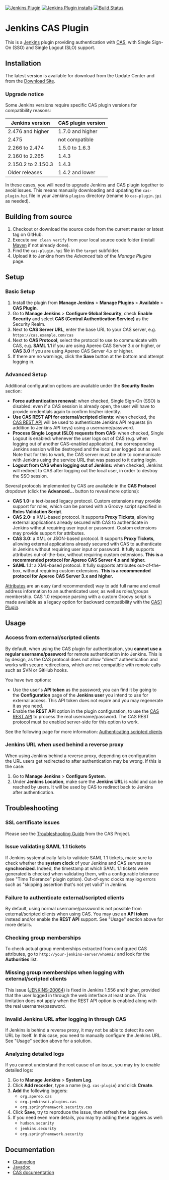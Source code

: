 [![Jenkins Plugin](https://img.shields.io/jenkins/plugin/v/cas-plugin)](https://plugins.jenkins.io/cas-plugin)
[![Jenkins Plugin installs](https://img.shields.io/jenkins/plugin/i/cas-plugin?color=blue)](https://plugins.jenkins.io/cas-plugin)
[![Build Status](https://ci.jenkins.io/buildStatus/icon?job=Plugins%2Fcas-plugin%2Fmaster)](https://ci.jenkins.io/job/Plugins/job/cas-plugin/job/master/)

# Jenkins CAS Plugin

This is a [Jenkins](https://jenkins.io) plugin providing authentication with [CAS](https://apereo.github.io/cas/), with Single Sign-On (SSO) and Single Logout (SLO) support.


## Installation

The latest version is available for download from the Update Center and from the [Download Site](https://updates.jenkins.io/download/plugins/cas-plugin/).

### Upgrade notice

Some Jenkins versions require specific CAS plugin versions for compatibility reasons:

| Jenkins version    | CAS plugin version |
|--------------------|--------------------|
| 2.476 and higher   | 1.7.0 and higher   |
| 2.475              | not compatible     |
| 2.266 to 2.474     | 1.5.0 to 1.6.3     |
| 2.160 to 2.265     | 1.4.3              |
| 2.150.2 to 2.150.3 | 1.4.3              |
| Older releases     | 1.4.2 and lower    |

In these cases, you will need to upgrade Jenkins and CAS plugin together to avoid issues. This means manually downloading and updating the `cas-plugin.hpi` file in your Jenkins `plugins` directory (rename to `cas-plugin.jpi` as needed).


## Building from source

1. Checkout or download the source code from the current master or latest tag on GitHub.
2. Execute `mvn clean verify` from your local source code folder (install [Maven](https://maven.apache.org) if not already done).
3. Find the `cas-plugin.hpi` file in the `target` subfolder.
4. Upload it to Jenkins from the _Advanced_ tab of the _Manage Plugins_ page.


## Setup

### Basic Setup

1. Install the plugin from **Manage Jenkins** > **Manage Plugins** > **Available** > **CAS Plugin**.
2. Go to **Manage Jenkins** > **Configure Global Security**, check **Enable Security** and select **CAS (Central Authentication Service)** as the Security Realm.
3. Next to **CAS Server URL**, enter the base URL to your CAS server, e.g. `https://cas.example.com/cas`
4. Next to **CAS Protocol**, select the protocol to use to communicate with CAS, e.g. **SAML 1.1** if you are using Apereo CAS Server 3.x or higher, or **CAS 3.0** if you are using Apereo CAS Server 4.x or higher.
5. If there are no warnings, click the **Save** button at the bottom and attempt logging in.

### Advanced Setup

Additional configuration options are available under the **Security Realm** section:

- **Force authentication renewal:** when checked, Single Sign-On (SSO) is disabled: even if a CAS session is already open, the user will have to provide credentials again to confirm his/her identity.
- **Use CAS REST API for external/scripted clients:** when checked, the [CAS REST API](https://apereo.github.io/cas/development/protocol/REST-Protocol.html) will be used to authenticate Jenkins API requests (in addition to Jenkins API keys) using a username/password.
- **Process Single Logout (SLO) requests from CAS:** when checked, Single Logout is enabled: whenever the user logs out of CAS (e.g. when logging out of another CAS-enabled application), the corresponding Jenkins session will be destroyed and the local user logged out as well. Note that for this to work, the CAS server must be able to communicate with Jenkins using the service URL that was passed to it during login.
- **Logout from CAS when logging out of Jenkins:** when checked, Jenkins will redirect to CAS after logging out the local user, in order to destroy the SSO session.

Several protocols implemented by CAS are available in the **CAS Protocol** dropdown (click the **Advanced...** button to reveal more options):

- **CAS 1.0:** a text-based legacy protocol. Custom extensions may provide support for roles, which can be parsed with a Groovy script specified in **Roles Validation Script**.
- **CAS 2.0:** a XML-based protocol. It supports **Proxy Tickets**, allowing external applications already secured with CAS to authenticate in Jenkins without requiring user input or password. Custom extensions may provide support for attributes.
- **CAS 3.0:** a XML or JSON-based protocol. It supports **Proxy Tickets**, allowing external applications already secured with CAS to authenticate in Jenkins without requiring user input or password. It fully supports attributes out-of-the-box, without requiring custom extensions. **This is a recommended protocol for Apereo CAS Server 4.x and higher.**
- **SAML 1.1:** a XML-based protocol. It fully supports attributes out-of-the-box, without requiring custom extensions. **This is a recommended protocol for Apereo CAS Server 3.x and higher.**

[Attributes](https://apereo.github.io/cas/development/integration/Attribute-Release.html) are an easy (and recommended) way to add full name and email address information to an authenticated user, as well as roles/groups membership. CAS 1.0 response parsing with a custom Groovy script is made available as a legacy option for backward compatibility with the [CAS1 Plugin](https://wiki.jenkins.io/display/JENKINS/CAS1+Plugin).


## Usage

### Access from external/scripted clients

By default, when using the CAS plugin for authentication, you **cannot use a regular username/password** for remote authentication into Jenkins. This is by design, as the CAS protocol does not allow "direct" authentication and works with secure redirections, which are not compatible with remote calls such as SVN or GitHub hooks.

You have two options:

- Use the user's **API token** as the password; you can find it by going to the **Configuration** page of the **Jenkins user** you intend to use for external access. This API token does not expire and you may regenerate it as you need.
- Enable the **REST API** option in the plugin configuration, to use the [CAS REST API](https://apereo.github.io/cas/development/protocol/REST-Protocol.html) to process the real username/password. The CAS REST protocol must be enabled server-side for this option to work.

See the following page for more information: [Authenticating scripted clients](https://www.jenkins.io/doc/book/system-administration/authenticating-scripted-clients/)

### Jenkins URL when used behind a reverse proxy

When using Jenkins behind a reverse proxy, depending on configuration the URL users get redirected to after authentication may be wrong. If this is the case:

1. Go to **Manage Jenkins** > **Configure System**.
2. Under **Jenkins Location**, make sure the **Jenkins URL** is valid and can be reached by users. It will be used by CAS to redirect back to Jenkins after authentication.


## Troubleshooting

### SSL certificate issues

Please see the [Troubleshooting Guide](https://apereo.github.io/cas/development/installation/Troubleshooting-Guide.html#pkix-path-building-failed) from the CAS Project.

### Issue validating SAML 1.1 tickets

If Jenkins systematically fails to validate SAML 1.1 tickets, make sure to check whether the **system clock** of your Jenkins and CAS servers are **synchronized**. Indeed, the timestamp at which SAML 1.1 tickets were generated is checked when validating them, with a configurable tolerance (see "Time Tolerance" plugin option). Out-of-sync clocks may log errors such as "skipping assertion that's not yet valid" in Jenkins.

### Failure to authenticate external/scripted clients

By default, using normal username/password is not possible from external/scripted clients when using CAS. You may use an **API token** instead and/or enable the **REST API** support. See "Usage" section above for more details.

### Checking group memberships

To check actual group memberships extracted from configured CAS attributes, go to `http://your-jenkins-server/whoAmI/` and look for the **Authorities** list.

### Missing group memberships when logging with external/scripted clients

This issue ([JENKINS-20064](https://issues.jenkins-ci.org/browse/JENKINS-20064)) is fixed in Jenkins 1.556 and higher, provided that the user logged in through the web interface at least once. This limitation does not apply when the REST API option is enabled along with the real username/password.

### Invalid Jenkins URL after logging in through CAS

If Jenkins is behind a reverse proxy, it may not be able to detect its own URL by itself. In this case, you need to manually configure the Jenkins URL. See "Usage" section above for a solution.

### Analyzing detailed logs

If you cannot understand the root cause of an issue, you may try to enable detailed logs:

1. Go to **Manage Jenkins** > **System Log**.
2. Click **Add recorder**, type a name (e.g. `cas-plugin`) and click **Create**.
3. **Add** the following loggers:
   - `org.apereo.cas`
   - `org.jenkinsci.plugins.cas`
   - `org.springframework.security.cas`
4. Click **Save**, try to reproduce the issue, then refresh the logs view.
5. If you need even more details, you may try adding these loggers as well:
   - `hudson.security`
   - `jenkins.security`
   - `org.springframework.security`


## Documentation

- [Changelog](CHANGELOG.md)
- [Javadoc](https://javadoc.jenkins.io/plugin/cas-plugin/)
- [CAS documentation](https://apereo.github.io/cas/)
